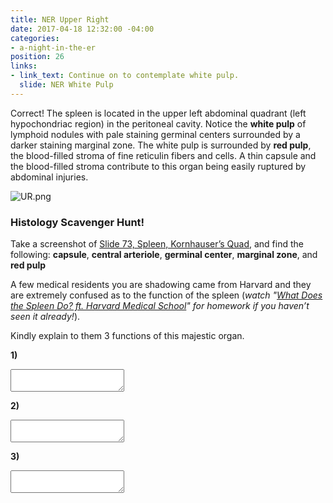 ```yaml
---
title: NER Upper Right
date: 2017-04-18 12:32:00 -04:00
categories:
- a-night-in-the-er
position: 26
links:
- link_text: Continue on to contemplate white pulp.
  slide: NER White Pulp
---
```


Correct! The spleen is located in the upper left abdominal quadrant (left hypochondriac region) in the peritoneal cavity. Notice the **white pulp** of lymphoid nodules with pale staining germinal centers surrounded by a darker staining marginal zone. The white pulp is surrounded by **red pulp**, the blood-filled stroma of fine reticulin fibers and cells. A thin capsule and the blood-filled stroma contribute to this organ being easily ruptured by abdominal injuries.

![UR.png](/uploads/UR.png)

### Histology Scavenger Hunt!

Take a screenshot of [Slide 73, Spleen, Kornhauser’s Quad](https://medsci.indiana.edu/junqueira/virtual/73_bl_5.html), and find the following: **capsule**, **central arteriole**, **germinal center**, **marginal zone**, and **red pulp**


A few medical residents you are shadowing came from Harvard and they are extremely confused as to the function of the spleen (*watch "[What Does the Spleen Do? ft. Harvard Medical School](https://www.youtube.com/watch?v=aEi_4Cyx4Uw)" for homework if you haven’t seen it already!*).

Kindly explain to them 3 functions of this majestic organ.

**1)**
<textarea></textarea>

**2)**
<textarea></textarea>

**3)**
<textarea></textarea>